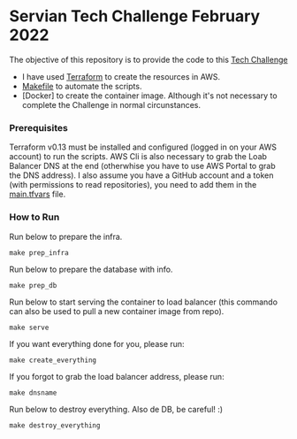 # Servian Tech Challenge February 2022

The objective of this repository is to provide the code to this [Tech Challenge](https://github.com/servian/TechChallengeApp)
- I have used [Terraform](https://www.terraform.io/) to create the resources in AWS.
- [Makefile](Makefile) to automate the scripts.
- [Docker] to create the container image. Although it's not necessary to complete the Challenge in normal circunstances.


### Prerequisites
Terraform v0.13 must be installed and configured (logged in on your AWS account) to run the scripts.
AWS Cli is also necessary to grab the Loab Balancer DNS at the end (otherwhise you have to use AWS Portal to grab the DNS address).
I also assume you have a GitHub account and a token (with permissions to read repositories), you need to add them in the [main.tfvars](./terraform/main.tfvars) file.


### How to Run
Run below to prepare the infra. 
```
make prep_infra
```

Run below to prepare the database with info.
```
make prep_db
```

Run below to start serving the container to load balancer (this commando can also be used to pull a new container image from repo).
```
make serve
```

If you want everything done for you, please run:
```
make create_everything
```

If you forgot to grab the load balancer address, please run:
```
make dnsname
```

Run below to destroy everything. Also de DB, be careful! :)
```
make destroy_everything
```
